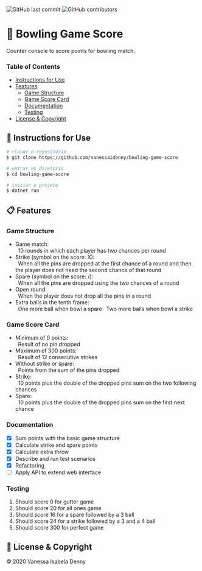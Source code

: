 ![GitHub last commit](https://img.shields.io/github/last-commit/vanessaidenny/bowling-game-score?color=blueviolet&style=plastic)
![GitHub contributors](https://img.shields.io/github/contributors/vanessaidenny/bowling-game-score?color=brightgreen&style=plastic)
 
# 🎳 Bowling Game Score

Counter console to score points for bowling match.

### Table of Contents

- [Instructions for Use](#instructions-for-use)
- [Features](#features)
  - [Game Structure](#game-structure)
  - [Game Score Card](#game-score-card)
  - [Documentation](#documentation)
  - [Testing](#testing)
- [License & Copyright](#license-&-copyright)

<a name="instructions-for-use"></a>
## 🚀 Instructions for Use

```bash
# clonar o repositório
$ git clone https://github.com/vanessaidenny/bowling-game-score

# entrar no diretório
$ cd bowling-game-score

# iniciar o projeto
$ dotnet run
```

<a name="features"></a>
## 📋 Features

<a name="game-structure"></a>
### Game Structure

* Game match:  
&ensp;10 rounds in which each player has two chances per round
* Strike (symbol on the score: X):  
&ensp;When all the pins are dropped at the first chance of a round and then the player does not need the second chance of that round
* Spare (symbol on the score: /):  
&ensp;When all the pins are dropped using the two chances of a round
* Open round:  
&ensp;When the player does not drop all the pins in a round
* Extra balls in the tenth frame:  
&ensp;One more ball when bowl a spare
&ensp;Two more balls when bowl a strike

### Game Score Card

* Minimum of 0 points:  
&ensp;Result of no pin dropped
* Maximum of 300 points:  
&ensp;Result of 12 consecutive strikes
* Without strike or spare:  
&ensp;Points from the sum of the pins dropped
* Strike:  
&ensp;10 points plus the double of the dropped pins sum on the two following chances
* Spare:  
&ensp;10 points plus the double of the dropped pins sum on the first next chance

### Documentation

- [X] Sum points with the basic game structure
- [X] Calculate strike and spare points
- [X] Calculate extra throw
- [X] Describe and run test scenarios
- [X] Refactoring
- [ ] Apply API to extend web interface

### Testing

1. Should score 0 for gutter game
2. Should score 20 for all ones game
3. Should score 16 for a spare followed by a 3 ball
4. Should score 24 for a strike followed by a 3 and a 4 ball
5. Should score 300 for perfect game

<a name="license-&-copyright"></a>
## 📌 License & Copyright

&copy; 2020 Vanessa Isabela Denny